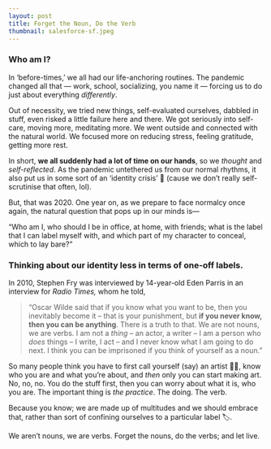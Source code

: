 ```yaml
---
layout: post
title: Forget the Noun, Do the Verb
thumbnail: salesforce-sf.jpeg
---
```

### Who am I?

In ‘before-times,’ we all had our life-anchoring routines. The pandemic changed all that — work, school, socializing, you name it — forcing us to do just about everything *differently*.

Out of necessity, we tried new things, self-evaluated ourselves, dabbled in stuff, even risked a little failure here and there. We got seriously into self-care, moving more, meditating more. We went outside and connected with the natural world. We focused more on reducing stress, feeling gratitude, getting more rest.

In short, **we all suddenly had a lot of time on our hands**, so we *thought* and *self-reflected*. As the pandemic untethered us from our normal rhythms, it also put us in some sort of an ‘identity crisis’ 🥸 (cause we don’t really self-scrutinise that often, lol). 

But, that was 2020. One year on, as we prepare to face normalcy once again, the natural question that pops up in our minds is— 

“Who am I, who should I be in office, at home, with friends; what is the label that I can label myself with, and which part of my character to conceal, which to lay bare?”

### Thinking about our identity less in terms of one-off labels.

In 2010, Stephen Fry was interviewed by 14-year-old Eden Parris in an interview for *Radio Times,* whom he told,

> “Oscar Wilde said that if you know what you want to be, then you inevitably become it – that is your punishment, but **if you never know, then you can be anything**. There is a truth to that. We are not nouns, we are verbs. I am not a *thing* – an actor, a writer – I am a person who *does* things – I write, I act – and I never know what I am going to do next. I think you can be imprisoned if you think of yourself as a noun.”
> 

So many people think you have to first call yourself (say) an artist 👩‍🎨, know who you are and what you’re about, and *then* only you can start making art. No, no, no. You do the stuff first, then you can worry about what it is, who you are. The important thing is *the practice*. The doing. The verb.

Because you know; we are made up of multitudes and we should embrace that, rather than sort of confining ourselves to a particular label 🏷. 

 We aren’t nouns, we are verbs. Forget the nouns, do the verbs; and let live.
